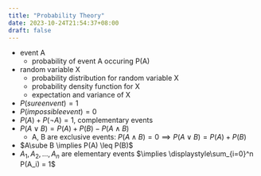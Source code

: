 ```yaml
---
title: "Probability Theory"
date: 2023-10-24T21:54:37+08:00
draft: false
---
```


- event A
  - probability of event A occuring P(A)
- random variable X
  - probability distribution for random variable X
  - probability density function for X
  - expectation and variance of X
- $P(sure envent) = 1$
- $P(impossible event) = 0$
- $P(A) + P(\neg{A}) = 1$, complementary events
- $P(A \vee B) = P(A) + P(B) - P(A \wedge B)$ 
  - A, B are exclusive events: $P(A \wedge B) = 0 \implies P(A \vee B) = P(A) + P(B)$
- $A\sube B \implies P(A) \leq P(B)$
- $A_1, A_2, ..., A_n$ are elementary events $\implies \displaystyle\sum_{i=0}^n P(A_i) = 1$ 

